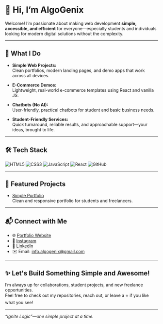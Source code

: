 # 👋 Hi, I’m AlgoGenix

Welcome! I’m passionate about making web development **simple, accessible, and efficient** for everyone—especially students and individuals looking for modern digital solutions without the complexity.

---

## 🚀 What I Do

- **Simple Web Projects:**  
  Clean portfolios, modern landing pages, and demo apps that work across all devices.

- **E-Commerce Demos:**  
  Lightweight, real-world e-commerce templates using React and vanilla JS.

- **Chatbots (No AI):**  
  User-friendly, practical chatbots for student and basic business needs.

- **Student-Friendly Services:**  
  Quick turnaround, reliable results, and approachable support—your ideas, brought to life.

---

## 🛠 Tech Stack

![HTML5](https://img.shields.io/badge/HTML5-E34F26?style=flat&logo=html5&logoColor=white)
![CSS3](https://img.shields.io/badge/CSS3-1572B6?style=flat&logo=css3&logoColor=white)
![JavaScript](https://img.shields.io/badge/JavaScript-F7DF1E?style=flat&logo=javascript&logoColor=black)
![React](https://img.shields.io/badge/React-20232A?style=flat&logo=react&logoColor=61DAFB)
![GitHub](https://img.shields.io/badge/GitHub-181717?style=flat&logo=github&logoColor=white)

---

## 🌟 Featured Projects

- [Simple Portfolio](https://github.com/algogenix/simple-react-portfolio)  
  Clean and responsive portfolio for students and freelancers.

---

## 📬 Connect with Me

- 🌐 [Portfolio Website](https://algo-genix.github.io/Algo-Genix-portfolio/)  
- 📸 [Instagram](https://www.instagram.com/algo_genix?igsh=MXR3MzZzNHdiNjUxZg%3D%3D&utm_source=qr)  
- 💼 [LinkedIn](https://linkedin.com/in/algogenix)  
- ✉️ Email: info.algogenix@gmail.com

---

## ✨ Let's Build Something Simple and Awesome!

I’m always up for collaborations, student projects, and new freelance opportunities.  
Feel free to check out my repositories, reach out, or leave a ⭐️ if you like what you see!

---

*“Ignite Logic”—one simple project at a time.*

